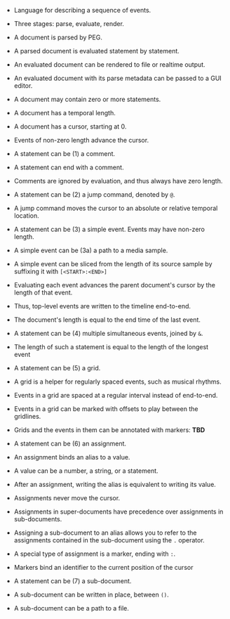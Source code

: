 * Language for describing a sequence of events.
* Three stages: parse, evaluate, render.
* A document is parsed by PEG.
* A parsed document is evaluated statement by statement.
* An evaluated document can be rendered to file or realtime output.
* An evaluated document with its parse metadata can be passed to a GUI editor.

* A document may contain zero or more statements.
* A document has a temporal length.
* A document has a cursor, starting at 0.
* Events of non-zero length advance the cursor.

* A statement can be (1) a comment.
* A statement can end with a comment.
* Comments are ignored by evaluation, and thus always have zero length.

* A statement can be (2) a jump command, denoted by `@`.
* A jump command moves the cursor to an absolute or relative temporal location.

* A statement can be (3) a simple event. Events may have non-zero length.
* A simple event can be (3a) a path to a media sample.
* A simple event can be sliced from the length of its source sample
  by suffixing it with `[<START>:<END>]`
* Evaluating each event advances the parent document's cursor by the length of that event.
* Thus, top-level events are written to the timeline end-to-end.
* The document's length is equal to the end time of the last event.

* A statement can be (4) multiple simultaneous events, joined by `&`.
* The length of such a statement is equal to the length of the longest event

* A statement can be (5) a grid.
* A grid is a helper for regularly spaced events, such as musical rhythms.
* Events in a grid are spaced at a regular interval instead of end-to-end.
* Events in a grid can be marked with offsets to play between the gridlines.
* Grids and the events in them can be annotated with markers: **TBD**

* A statement can be (6) an assignment.
* An assignment binds an alias to a value.
* A value can be a number, a string, or a statement.
* After an assignment, writing the alias is equivalent to writing its value.
* Assignments never move the cursor.
* Assignments in super-documents have precedence over assignments in sub-documents.
* Assigning a sub-document to an alias allows you to refer to the assignments
  contained in the sub-document using the `.` operator.
* A special type of assignment is a marker, ending with `:`.
* Markers bind an identifier to the current position of the cursor

* A statement can be (7) a sub-document.
* A sub-document can be written in place, between `()`.
* A sub-document can be a path to a file.
